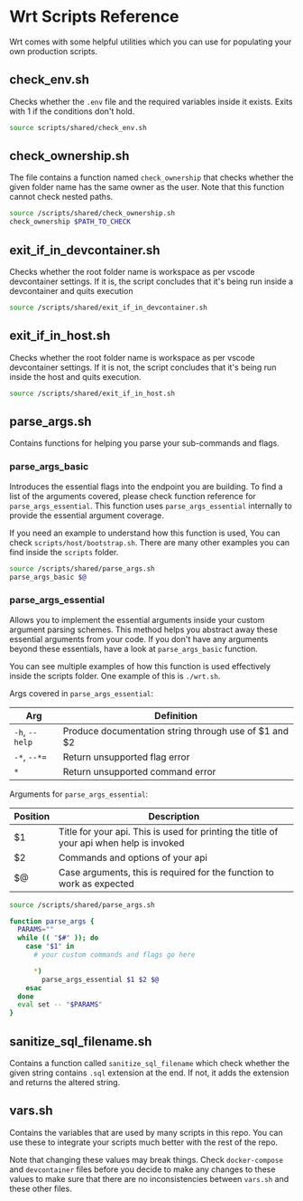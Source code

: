 # Wrt Scripts Reference

Wrt comes with some helpful utilities which you can use for populating your own
production scripts.

## check_env.sh

Checks whether the `.env` file and the required variables inside it exists.
Exits with 1 if the conditions don't hold.

```bash
source scripts/shared/check_env.sh
```

## check_ownership.sh

The file contains a function named `check_ownership` that checks whether the
given folder name has the same owner as the user. Note that this function cannot
check nested paths.

```bash
source /scripts/shared/check_ownership.sh
check_ownership $PATH_TO_CHECK
```

## exit_if_in_devcontainer.sh

Checks whether the root folder name is workspace as per vscode devcontainer
settings. If it is, the script concludes that it's being run inside a
devcontainer and quits execution

```bash
source /scripts/shared/exit_if_in_devcontainer.sh
```

## exit_if_in_host.sh

Checks whether the root folder name is workspace as per vscode devcontainer
settings. If it is not, the script concludes that it's being run inside the host
and quits execution.

```bash
source /scripts/shared/exit_if_in_host.sh
```

## parse_args.sh

Contains functions for helping you parse your sub-commands and flags.

### parse_args_basic

Introduces the essential flags into the endpoint you are building. To find a
list of the arguments covered, please check function reference for
`parse_args_essential`. This function uses `parse_args_essential` internally to
provide the essential argument coverage.

If you need an example to understand how this function is used, You can check
`scripts/host/bootstrap.sh`. There are many other examples you can find inside
the `scripts` folder.

```bash
source /scripts/shared/parse_args.sh
parse_args_basic $@
```

### parse_args_essential

Allows you to implement the essential arguments inside your custom argument
parsing schemes. This method helps you abstract away these essential arguments
from your code. If you don't have any arguments beyond these essentials, have a
look at `parse_args_basic` function.

You can see multiple examples of how this function is used effectively inside
the scripts folder. One example of this is `./wrt.sh`.

Args covered in `parse_args_essential`:

| Arg            | Definition                                            |
| -------------- | ----------------------------------------------------- |
| `-h`, `--help` | Produce documentation string through use of $1 and $2 |
| `-*`, `--*=`   | Return unsupported flag error                         |
| `*`            | Return unsupported command error                      |

Arguments for `parse_args_essential`:

| Position | Description                                                                              |
| -------- | ---------------------------------------------------------------------------------------- |
| $1       | Title for your api. This is used for printing the title of your api when help is invoked |
| $2       | Commands and options of your api                                                         |
| $@       | Case arguments, this is required for the function to work as expected                    |

```bash
source /scripts/shared/parse_args.sh

function parse_args {
  PARAMS=""
  while (( "$#" )); do
    case "$1" in
      # your custom commands and flags go here

      *)
        parse_args_essential $1 $2 $@
    esac
  done
  eval set -- "$PARAMS"
}
```

## sanitize_sql_filename.sh

Contains a function called `sanitize_sql_filename` which check whether the given
string contains `.sql` extension at the end. If not, it adds the extension and
returns the altered string.

## vars.sh

Contains the variables that are used by many scripts in this repo. You can use
these to integrate your scripts much better with the rest of the repo.

Note that changing these values may break things. Check `docker-compose` and
`devcontainer` files before you decide to make any changes to these values to
make sure that there are no inconsistencies between `vars.sh` and these other
files.
